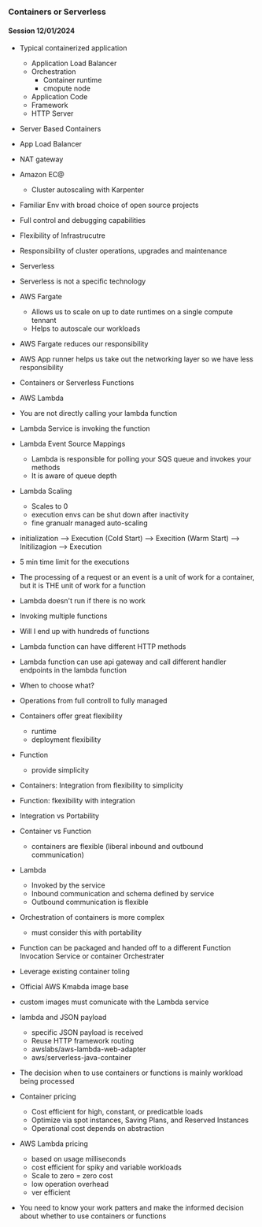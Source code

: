 ### Containers or Serverless

#### Session 12/01/2024

* Typical containerized application
    * Application Load Balancer
    * Orchestration
        * Container runtime
        * cmopute node
    * Application Code
    * Framework
    * HTTP Server

* Server Based Containers
* App Load Balancer
* NAT gateway
* Amazon EC@
    * Cluster autoscaling with Karpenter

* Familiar Env with broad choice of open source projects
* Full control and debugging capabilities
* Flexibility of Infrastrucutre
* Responsibility of cluster operations, upgrades and maintenance

* Serverless
* Serverless is not a specific technology

* AWS Fargate
    * Allows us to scale on up to date runtimes on a single compute tennant
    * Helps to autoscale our workloads

* AWS Fargate reduces our responsibility

* AWS App runner helps us take out the networking layer so we have less responsibility

* Containers or Serverless Functions
* AWS Lambda
* You are not directly calling your lambda function
* Lambda Service is invoking the function

* Lambda Event Source Mappings
    * Lambda is responsible for polling your SQS queue and invokes your methods
    * It is aware of queue depth

* Lambda Scaling
    * Scales to 0
    * execution envs can be shut down after inactivity
    * fine granualr managed auto-scaling
* initialization --> Execution (Cold Start) --> Execition (Warm Start) --> Initilizagion --> Execution 
* 5 min time limit for the executions

* The processing of a request or an event is a unit of work for a container, but it is THE unit of work for a function
* Lambda doesn't run if there is no work

* Invoking multiple functions
* Will I end up with hundreds of functions
* Lambda function can have different HTTP methods
* Lambda function can use api gateway and call different handler endpoints in the lambda function

* When to choose what?
* Operations from full controll to fully managed
* Containers offer great flexibility
    * runtime
    * deployment flexibility
* Function
    * provide simplicity

* Containers: Integration from flexibility to simplicity
* Function: fkexibility with integration

* Integration vs Portability
* Container vs Function
    * containers are flexible (liberal inbound and outbound communication)
* Lambda
    * Invoked by the service
    * Inbound communication and schema defined by service
    * Outbound communication is flexible
* Orchestration of containers is more complex
    * must consider this with portability
* Function can be packaged and handed off to a different Function Invocation Service or container Orchestrater
* Leverage existing container toling
* Official AWS Kmabda image base
* custom images must comunicate with the Lambda service

* lambda and JSON payload
    * specific JSON payload is received
    * Reuse HTTP framework routing
    * awslabs/aws-lambda-web-adapter
    * aws/serverless-java-container

* The decision when to use containers or functions is mainly workload being processed
* Container pricing
    * Cost efficient for high, constant, or predicatble loads
    * Optimize via spot instances, Saving Plans, and Reserved Instances
    * Operational cost depends on abstraction

* AWS Lambda pricing
    * based on usage milliseconds
    * cost efficient for spiky and variable workloads
    * Scale to zero = zero cost
    * low operation overhead
    * ver efficient

* You need to know your work patters and make the informed decision about whether to use containers or functions


